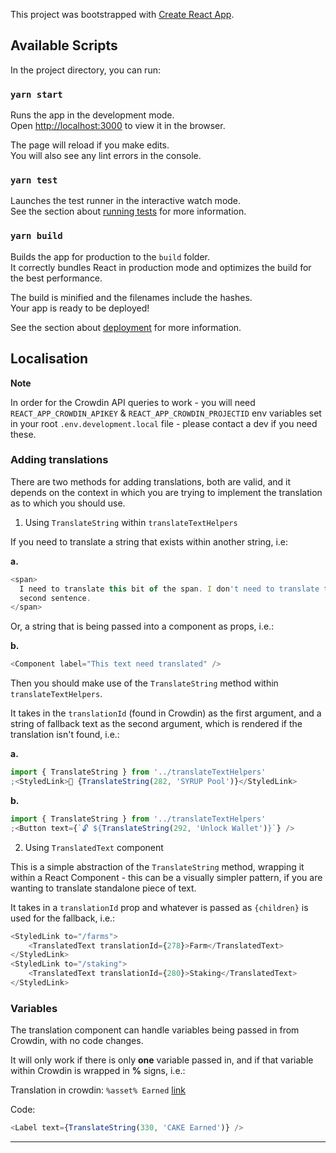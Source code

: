 This project was bootstrapped with [Create React App](https://github.com/facebook/create-react-app).

## Available Scripts

In the project directory, you can run:

### `yarn start`

Runs the app in the development mode.<br />
Open [http://localhost:3000](http://localhost:3000) to view it in the browser.

The page will reload if you make edits.<br />
You will also see any lint errors in the console.

### `yarn test`

Launches the test runner in the interactive watch mode.<br />
See the section about [running tests](https://facebook.github.io/create-react-app/docs/running-tests) for more information.

### `yarn build`

Builds the app for production to the `build` folder.<br />
It correctly bundles React in production mode and optimizes the build for the best performance.

The build is minified and the filenames include the hashes.<br />
Your app is ready to be deployed!

See the section about [deployment](https://facebook.github.io/create-react-app/docs/deployment) for more information.

## Localisation

**Note**

In order for the Crowdin API queries to work - you will need `REACT_APP_CROWDIN_APIKEY` & `REACT_APP_CROWDIN_PROJECTID` env variables set in your root `.env.development.local` file - please contact a dev if you need these.

### Adding translations

There are two methods for adding translations, both are valid, and it depends on the context in which you are trying to implement the translation as to which you should use.

1. Using `TranslateString` within `translateTextHelpers`

If you need to translate a string that exists within another string, i.e:

**a.**

```js
<span>
  I need to translate this bit of the span. I don't need to translate this
  second sentence.
</span>
```

Or, a string that is being passed into a component as props, i.e.:

**b.**

```js
<Component label="This text need translated" />
```

Then you should make use of the `TranslateString` method within `translateTextHelpers`.

It takes in the `translationId` (found in Crowdin) as the first argument, and a string of fallback text as the second argument, which is rendered if the translation isn't found, i.e.:

**a.**

```js
import { TranslateString } from '../translateTextHelpers'
;<StyledLink>🍯 {TranslateString(282, 'SYRUP Pool')}</StyledLink>
```

**b.**

```js
import { TranslateString } from '../translateTextHelpers'
;<Button text={`🔓 ${TranslateString(292, 'Unlock Wallet')}`} />
```

2. Using `TranslatedText` component

This is a simple abstraction of the `TranslateString` method, wrapping it within a React Component - this can be a visually simpler pattern, if you are wanting to translate standalone piece of text.

It takes in a `translationId` prop and whatever is passed as `{children}` is used for the fallback, i.e.:

```js
<StyledLink to="/farms">
    <TranslatedText translationId={278}>Farm</TranslatedText>
</StyledLink>
<StyledLink to="/staking">
    <TranslatedText translationId={280}>Staking</TranslatedText>
</StyledLink>
```

### Variables

The translation component can handle variables being passed in from Crowdin, with no code changes.

It will only work if there is only **one** variable passed in, and if that variable within Crowdin is wrapped in **%** signs, i.e.:

Translation in crowdin: `%asset% Earned` [link](https://crowdin.com/translate/pancakeswap/8/en-de#330)

Code:

```js
<Label text={TranslateString(330, 'CAKE Earned')} />
```

---
